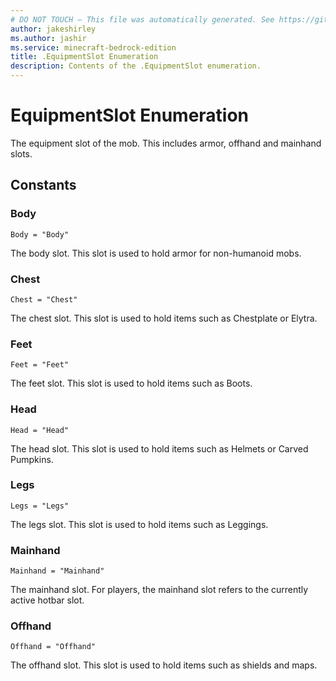 ```yaml
---
# DO NOT TOUCH — This file was automatically generated. See https://github.com/mojang/minecraftapidocsgenerator to modify descriptions, examples, etc.
author: jakeshirley
ms.author: jashir
ms.service: minecraft-bedrock-edition
title: .EquipmentSlot Enumeration
description: Contents of the .EquipmentSlot enumeration.
---
```

# EquipmentSlot Enumeration

The equipment slot of the mob. This includes armor, offhand and mainhand slots.

## Constants
### **Body**
`Body = "Body"`

The body slot. This slot is used to hold armor for non-humanoid mobs.
### **Chest**
`Chest = "Chest"`

The chest slot. This slot is used to hold items such as Chestplate or Elytra.
### **Feet**
`Feet = "Feet"`

The feet slot. This slot is used to hold items such as Boots.
### **Head**
`Head = "Head"`

The head slot. This slot is used to hold items such as Helmets or Carved Pumpkins.
### **Legs**
`Legs = "Legs"`

The legs slot. This slot is used to hold items such as Leggings.
### **Mainhand**
`Mainhand = "Mainhand"`

The mainhand slot. For players, the mainhand slot refers to the currently active hotbar slot.
### **Offhand**
`Offhand = "Offhand"`

The offhand slot. This slot is used to hold items such as shields and maps.
